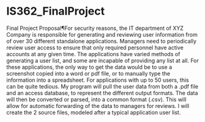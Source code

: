 # IS362_FinalProject

Final Project Proposal¶For security reasons, the IT department of XYZ Company is responsible for generating and reviewing user information from of over 30 different standalone applications. Managers need to periodically review user access to ensure that only required personnel have active accounts at any given time. The applications have varied methods of generating a user list, and some are incapable of providing any list at all. For these applications, the only way to get the data would be to use a screenshot copied into a word or pdf file, or to manually type the information into a spreadsheet. For applications with up to 50 users, this can be quite tedious. My program will pull the user data from both a .pdf file and an access database, to represent the different output formats. The data will then be converted or parsed, into a common format (.csv). This will allow for automatic forwarding of the data to managers for reviews. I will create the 2 source files, modeled after a typical application user list.
